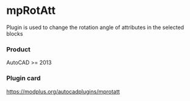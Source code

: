 # mpRotAtt
Plugin is used to change the rotation angle of attributes in the selected blocks
### Product ###
AutoCAD >= 2013
### Plugin card ###
https://modplus.org/autocadplugins/mprotatt
